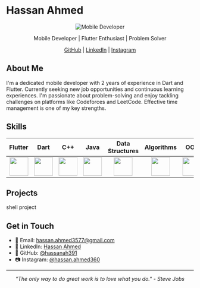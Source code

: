


# Hassan Ahmed

<div align="center">
  
![Mobile Developer](https://media2.giphy.com/media/1wpaCOVdglMSYgjCum/giphy.gif?cid=ecf05e47jcvmvzul8o7phezhrfwlq5qwnkz0ol4upm7ts1rj&ep=v1_gifs_search&rid=giphy.gif&ct=g)

Mobile Developer | Flutter Enthusiast | Problem Solver

[GitHub](https://github.com/hassanah391) | [LinkedIn](https://www.linkedin.com/in/hassan-ahmed-77578b206) | [Instagram](https://www.instagram.com/hassan.ahmed360)

</div>

## About Me

I'm a dedicated mobile developer with 2 years of experience in Dart and Flutter. Currently seeking new job opportunities and continuous learning experiences. I'm passionate about problem-solving and enjoy tackling challenges on platforms like Codeforces and LeetCode. Effective time management is one of my key strengths.

## Skills

<div align="center">

| Flutter | Dart | C++ | Java | Data Structures | Algorithms | OOP | Git |
|:-------:|:----:|:---:|:----:|:---------------:|:----------:|:---:|:---:|
| <img src="https://cdn-images-1.medium.com/v2/resize:fit:1200/1*5-aoK8IBmXve5whBQM90GA.png" width="50"> | <img src="https://upload.wikimedia.org/wikipedia/commons/7/7e/Dart-logo.png" width="50"> | <img src="https://brandslogos.com/wp-content/uploads/thumbs/c-logo-vector.svg" width="50"> | <img src="https://static.vecteezy.com/system/resources/previews/022/100/686/original/java-logo-transparent-free-png.png" width="50"> | <img src="https://1.bp.blogspot.com/-kWxCvjwnSpk/YDC0Tr7_pFI/AAAAAAAABIg/zZBwUe4zH3wrjqGn5EFbHvM_YVp4dfePgCLcBGAsYHQ/s350/DS%2BLogo.png" width="50"> | <img src="https://as1.ftcdn.net/v2/jpg/02/07/93/48/1000_F_207934815_9SAvVsstsRsLte4WZJf5Z1d9j2DSdM8c.jpg" width="50"> | <img src="https://w7.pngwing.com/pngs/615/978/png-transparent-developer-development-object-oriented-programming-software-technology-icon.png" width="50"> | <img src="https://iconape.com/wp-content/png_logo_vector/git-icon.png" width="50"> |

</div>

## Projects

shell project

## Get in Touch

- 📧 Email: hassan.ahmed3577@gmail.com
- 💼 LinkedIn: [Hassan Ahmed](https://www.linkedin.com/in/hassan-ahmed-77578b206)
- 🐙 GitHub: [@hassanah391](https://github.com/hassanah391)
- 📷 Instagram: [@hassan.ahmed360](https://www.instagram.com/hassan.ahmed360)

---

<div align="center">
  
*"The only way to do great work is to love what you do." - Steve Jobs*

</div>
